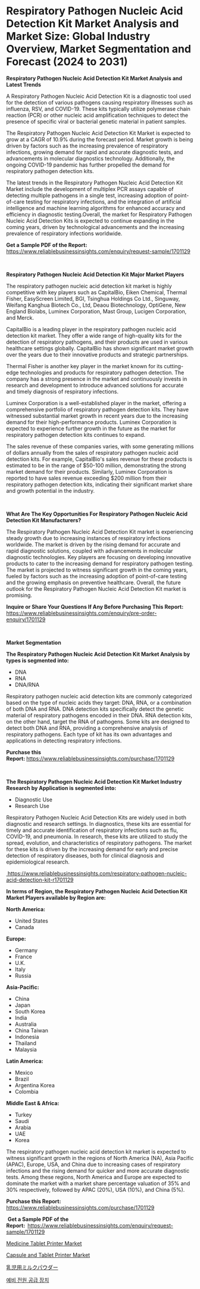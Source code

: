 <p><h1>Respiratory Pathogen Nucleic Acid Detection Kit Market Analysis and Market Size: Global Industry Overview, Market Segmentation and Forecast (2024 to 2031)</h1></p><p><strong>Respiratory Pathogen Nucleic Acid Detection Kit Market Analysis and Latest Trends</strong></p>
<p><p>A Respiratory Pathogen Nucleic Acid Detection Kit is a diagnostic tool used for the detection of various pathogens causing respiratory illnesses such as influenza, RSV, and COVID-19. These kits typically utilize polymerase chain reaction (PCR) or other nucleic acid amplification techniques to detect the presence of specific viral or bacterial genetic material in patient samples.</p><p>The Respiratory Pathogen Nucleic Acid Detection Kit Market is expected to grow at a CAGR of 10.9% during the forecast period. Market growth is being driven by factors such as the increasing prevalence of respiratory infections, growing demand for rapid and accurate diagnostic tests, and advancements in molecular diagnostics technology. Additionally, the ongoing COVID-19 pandemic has further propelled the demand for respiratory pathogen detection kits.</p><p>The latest trends in the Respiratory Pathogen Nucleic Acid Detection Kit Market include the development of multiplex PCR assays capable of detecting multiple pathogens in a single test, increasing adoption of point-of-care testing for respiratory infections, and the integration of artificial intelligence and machine learning algorithms for enhanced accuracy and efficiency in diagnostic testing.Overall, the market for Respiratory Pathogen Nucleic Acid Detection Kits is expected to continue expanding in the coming years, driven by technological advancements and the increasing prevalence of respiratory infections worldwide.</p></p>
<p><strong>Get a Sample PDF of the Report:&nbsp;</strong> <a href="https://www.reliablebusinessinsights.com/enquiry/request-sample/1701129">https://www.reliablebusinessinsights.com/enquiry/request-sample/1701129</a></p>
<p>&nbsp;</p>
<p><strong>Respiratory Pathogen Nucleic Acid Detection Kit Major Market Players</strong></p>
<p><p>The respiratory pathogen nucleic acid detection kit market is highly competitive with key players such as CapitalBio, Eiken Chemical, Thermal Fisher, EasyScreen Limited, BGI, Tsinghua Holdings Co Ltd., Singuway, Weifang Kanghua Biotech Co., Ltd, Deaou Biotechnology, OptiGene, New England Biolabs, Luminex Corporation, Mast Group, Lucigen Corporation, and Merck.</p><p>CapitalBio is a leading player in the respiratory pathogen nucleic acid detection kit market. They offer a wide range of high-quality kits for the detection of respiratory pathogens, and their products are used in various healthcare settings globally. CapitalBio has shown significant market growth over the years due to their innovative products and strategic partnerships.</p><p>Thermal Fisher is another key player in the market known for its cutting-edge technologies and products for respiratory pathogen detection. The company has a strong presence in the market and continuously invests in research and development to introduce advanced solutions for accurate and timely diagnosis of respiratory infections.</p><p>Luminex Corporation is a well-established player in the market, offering a comprehensive portfolio of respiratory pathogen detection kits. They have witnessed substantial market growth in recent years due to the increasing demand for their high-performance products. Luminex Corporation is expected to experience further growth in the future as the market for respiratory pathogen detection kits continues to expand.</p><p>The sales revenue of these companies varies, with some generating millions of dollars annually from the sales of respiratory pathogen nucleic acid detection kits. For example, CapitalBio's sales revenue for these products is estimated to be in the range of $50-100 million, demonstrating the strong market demand for their products. Similarly, Luminex Corporation is reported to have sales revenue exceeding $200 million from their respiratory pathogen detection kits, indicating their significant market share and growth potential in the industry.</p></p>
<p>&nbsp;</p>
<p><strong>What Are The Key Opportunities For Respiratory Pathogen Nucleic Acid Detection Kit Manufacturers?</strong></p>
<p><p>The Respiratory Pathogen Nucleic Acid Detection Kit market is experiencing steady growth due to increasing instances of respiratory infections worldwide. The market is driven by the rising demand for accurate and rapid diagnostic solutions, coupled with advancements in molecular diagnostic technologies. Key players are focusing on developing innovative products to cater to the increasing demand for respiratory pathogen testing. The market is projected to witness significant growth in the coming years, fueled by factors such as the increasing adoption of point-of-care testing and the growing emphasis on preventive healthcare. Overall, the future outlook for the Respiratory Pathogen Nucleic Acid Detection Kit market is promising.</p></p>
<p><strong>Inquire or Share Your Questions If Any Before Purchasing This Report:</strong> <a href="https://www.reliablebusinessinsights.com/enquiry/pre-order-enquiry/1701129">https://www.reliablebusinessinsights.com/enquiry/pre-order-enquiry/1701129</a></p>
<p>&nbsp;</p>
<p><strong>Market Segmentation</strong></p>
<p><strong>The Respiratory Pathogen Nucleic Acid Detection Kit Market Analysis by types is segmented into:</strong></p>
<p><ul><li>DNA</li><li>RNA</li><li>DNA/RNA</li></ul></p>
<p><p>Respiratory pathogen nucleic acid detection kits are commonly categorized based on the type of nucleic acids they target: DNA, RNA, or a combination of both DNA and RNA. DNA detection kits specifically detect the genetic material of respiratory pathogens encoded in their DNA. RNA detection kits, on the other hand, target the RNA of pathogens. Some kits are designed to detect both DNA and RNA, providing a comprehensive analysis of respiratory pathogens. Each type of kit has its own advantages and applications in detecting respiratory infections.</p></p>
<p><strong>Purchase this Report:&nbsp;</strong><a href="https://www.reliablebusinessinsights.com/purchase/1701129">https://www.reliablebusinessinsights.com/purchase/1701129</a></p>
<p>&nbsp;</p>
<p><strong>The Respiratory Pathogen Nucleic Acid Detection Kit Market Industry Research by Application is segmented into:</strong></p>
<p><ul><li>Diagnostic Use</li><li>Research Use</li></ul></p>
<p><p>Respiratory Pathogen Nucleic Acid Detection Kits are widely used in both diagnostic and research settings. In diagnostics, these kits are essential for timely and accurate identification of respiratory infections such as flu, COVID-19, and pneumonia. In research, these kits are utilized to study the spread, evolution, and characteristics of respiratory pathogens. The market for these kits is driven by the increasing demand for early and precise detection of respiratory diseases, both for clinical diagnosis and epidemiological research.</p></p>
<p><a href="https://www.reliablebusinessinsights.com/respiratory-pathogen-nucleic-acid-detection-kit-r1701129">&nbsp;https://www.reliablebusinessinsights.com/respiratory-pathogen-nucleic-acid-detection-kit-r1701129</a></p>
<p><strong>In terms of Region, the Respiratory Pathogen Nucleic Acid Detection Kit Market Players available by Region are:</strong></p>
<p>
    <p> <strong> North America: </strong>
        <ul>
            <li>United States</li>
            <li>Canada</li>
        </ul>
        </p> 
    <p> <strong> Europe: </strong>
        <ul>
            <li>Germany</li>
            <li>France</li>
            <li>U.K.</li>
            <li>Italy</li>
            <li>Russia</li>
        </ul>
        </p> 
    <p> <strong> Asia-Pacific: </strong>
        <ul>
            <li>China</li>
            <li>Japan</li>
            <li>South Korea</li>
            <li>India</li>
            <li>Australia</li>
            <li>China Taiwan</li>
            <li>Indonesia</li>
            <li>Thailand</li>
            <li>Malaysia</li>
        </ul>
        </p> 
    <p> <strong> Latin America: </strong>
        <ul>
            <li>Mexico</li>
            <li>Brazil</li>
            <li>Argentina Korea</li>
            <li>Colombia</li>
        </ul>
        </p> 
    <p> <strong> Middle East & Africa: </strong>
        <ul>
            <li>Turkey</li>
            <li>Saudi</li>
            <li>Arabia</li>
            <li>UAE</li>
            <li>Korea</li>
        </ul>
    </p>
    </p>
<p><p>The respiratory pathogen nucleic acid detection kit market is expected to witness significant growth in the regions of North America (NA), Asia Pacific (APAC), Europe, USA, and China due to increasing cases of respiratory infections and the rising demand for quicker and more accurate diagnostic tests. Among these regions, North America and Europe are expected to dominate the market with a market share percentage valuation of 35% and 30% respectively, followed by APAC (20%), USA (10%), and China (5%).</p></p>
<p><strong>Purchase this Report: </strong><a href="https://www.reliablebusinessinsights.com/purchase/1701129">https://www.reliablebusinessinsights.com/purchase/1701129</a></p>
<p>&nbsp;<strong>Get a Sample PDF of the Report:&nbsp;&nbsp;</strong><a href="https://www.reliablebusinessinsights.com/enquiry/request-sample/1701129">https://www.reliablebusinessinsights.com/enquiry/request-sample/1701129</a></p>
<p><strong></strong></p>
<p><p><a href="https://github.com/cameroneffertz/Market-Research-Report-List-1/blob/main/medicine-tablet-printer-market.md">Medicine Tablet Printer Market</a></p><p><a href="https://github.com/mbisetmhermsr/Market-Research-Report-List-2/blob/main/capsule-and-tablet-printer-market.md">Capsule and Tablet Printer Market</a></p><p><a href="https://github.com/pepo3k/Market-Research-Report-List-2/blob/main/2931034124878.md">乳児用ミルクパウダー</a></p><p><a href="https://github.com/vskv4779xr1/Market-Research-Report-List-2/blob/main/1531753122841.md">예비 전원 공급 장치</a></p></p>